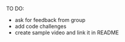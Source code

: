 TO DO:

- ask for feedback from group 
- add code challenges
- create sample video and link it in README
